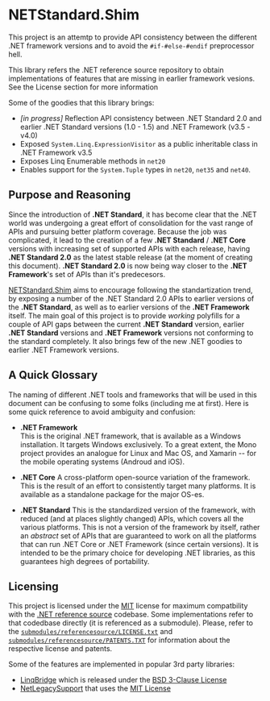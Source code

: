 # NETStandard.Shim

This project is an attemtp to provide API consistency between the different .NET framework versions and to avoid the `#if-#else-#endif` preprocessor hell.

This library refers the .NET reference source repository to obtain implementations of features that are missing in earlier framework vesions. See the License section for more information

Some of the goodies that this library brings:

* _[in progress]_ Reflection API consistency between .NET Standard 2.0 and earlier .NET Standard versions (1.0 - 1.5) and .NET Framework (v3.5 - v4.0)
* Exposed `System.Linq.ExpressionVisitor` as a public inheritable class in .NET Framework v3.5
* Exposes Linq Enumerable methods in `net20`
* Enables support for the `System.Tuple` types in `net20`, `net35` and `net40`.

## Purpose and Reasoning

Since the introduction of **.NET Standard**, it has become clear that the .NET world was undergoing a great effort of consolidation for the vast range of APIs and pursuing better platform coverage. Because the job was complicated, it lead to the creation of a few **.NET Standard** / **.NET Core** versions with increasing set of supported APIs with each release, having **.NET Standard 2.0** as the latest stable release (at the moment of creating this document). **.NET Standard 2.0** is now being way closer to the **.NET Framework**'s set of APIs than it's predecesors.

[NETStandard.Shim](https://github.com/vdimensions/netstandard.shim) aims to encourage following the standartization trend, by exposing a number of the .NET Standard 2.0 APIs to earlier versions of the **.NET Standard**, as well as to earlier versions of the **.NET Framework** itself. The main goal of this project is to provide *working* polyfills for a couple of API gaps between the current **.NET Standard** version, earlier **.NET Standard** versions and **.NET Framework** versions not conforming to the standard completely. It also brings few of the new .NET goodies to earlier .NET Framework versions. 

## A Quick Glossary

The naming of different .NET tools and frameworks that will be used in this document can be confusing to some folks (including me at first). Here is some quick reference to avoid ambiguity and confusion:

- **.NET Framework**  
  This is the original .NET framework, that is available as a Windows installation. It targets Windows exclusively. To a great extent, the Mono project provides an analogue for Linux and Mac OS, and Xamarin -- for the mobile operating systems (Androud and iOS).  

 - **.NET Core**
  A cross-platform open-source variation of the framework. This is the result of an effort to consistently target many platforms. It is available as a standalone package for the major OS-es.

 - **.NET Standard**
  This is the standardized version of the framework, with reduced (and at places slightly changed) APIs, which covers all the various platforms. This is not a version of the framework by itself, rather an *abstract* set of APIs that are guaranteed to work on all the platforms that can run .NET Core or .NET Framework (since certain versions). 
  It is intended to be the primary choice for developing .NET libraries, as this guarantees high degrees of portability.

## Licensing

This project is licensed under the [MIT](./LICENSE) license for maximum compatbility with the [.NET reference source](https://github.com/microsoft/referencesource) codebase. Some implementations refer to that codedbase directly (it is referenced as a submodule). Please, refer to the [`submodules/referencesource/LICENSE.txt`](https://github.com/microsoft/referencesource/blob/master/LICENSE.txt) and [`submodules/referencesource/PATENTS.TXT`](https://github.com/microsoft/referencesource/blob/master/PATENTS.TXT) for information about the respective license and patents.

Some of the features are implemented in popular 3rd party libraries:

 - [LinqBridge](https://www.nuget.org/packages/LinqBridge) which is released under the [BSD 3-Clause License](https://github.com/atifaziz/LINQBridge/blob/master/COPYING.txt)  
 - [NetLegacySupport](https://www.nuget.org/packages/NetLegacySupport.Tuple) that uses the [MIT License](https://github.com/SaladLab/NetLegacySupport/blob/master/LICENSE)  
